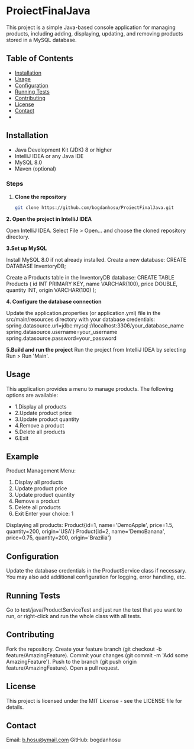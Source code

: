 # ProiectFinalJava
This project is a simple Java-based console application for managing products, including adding, displaying, updating, and removing products stored in a MySQL database.

## Table of Contents

- [Installation](#installation)
- [Usage](#usage)
- [Configuration](#configuration)
- [Running Tests](#running-tests)
- [Contributing](#contributing)
- [License](#license)
- [Contact](#contact)
- 
## Installation

- Java Development Kit (JDK) 8 or higher
- IntelliJ IDEA or any Java IDE
- MySQL 8.0
- Maven (optional)

### Steps

1. **Clone the repository**
   ```bash
   git clone https://github.com/bogdanhosu/ProiectFinalJava.git

   
**2. Open the project in IntelliJ IDEA**

Open IntelliJ IDEA.
Select File > Open... and choose the cloned repository directory.

**3.Set up MySQL**

Install MySQL 8.0 if not already installed.
Create a new database:
CREATE DATABASE InventoryDB;

Create a Products table in the InventoryDB database:
CREATE TABLE Products (
    id INT PRIMARY KEY,
    name VARCHAR(100),
    price DOUBLE,
    quantity INT,
    origin VARCHAR(100)
);


**4. Configure the database connection**

Update the application.properties (or application.yml) file in the src/main/resources directory with your database credentials:
spring.datasource.url=jdbc:mysql://localhost:3306/your_database_name
spring.datasource.username=your_username
spring.datasource.password=your_password

**5.Build and run the project**
Run the project from IntelliJ IDEA by selecting Run > Run 'Main'.


## Usage
This application provides a menu to manage products. The following options are available:

- 1.Display all products
- 2.Update product price
- 3.Update product quantity
- 4.Remove a product
- 5.Delete all products
- 6.Exit

## Example
Product Management Menu:
1. Display all products
2. Update product price
3. Update product quantity
4. Remove a product
5. Delete all products
6. Exit
Enter your choice: 1

Displaying all products:
Product{id=1, name='DemoApple', price=1.5, quantity=200, origin='USA'}
Product{id=2, name='DemoBanana', price=0.75, quantity=200, origin='Brazilia'}

## Configuration
Update the database credentials in the ProductService class if necessary. You may also add additional configuration for logging, error handling, etc.

## Running Tests
Go to test/java/ProductServiceTest and just run the test that you want to run, or right-click and run the whole class with all tests.

## Contributing

Fork the repository.
Create your feature branch (git checkout -b feature/AmazingFeature).
Commit your changes (git commit -m 'Add some AmazingFeature').
Push to the branch (git push origin feature/AmazingFeature).
Open a pull request.

## License
This project is licensed under the MIT License - see the LICENSE file for details.


## Contact
Email: b.hosu@ymail.com
GitHub: bogdanhosu
